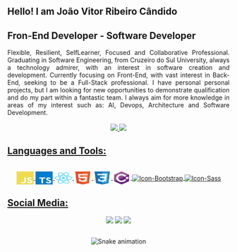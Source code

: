 ## Hello! I am João Vitor Ribeiro Cândido

Fron-End Developer - Software Developer
-------------------------------------------

<div align="justify"> Flexible, Resilient, SelfLearner, Focused and Collaborative Professional.
Graduating in Software Engineering, from Cruzeiro do Sul University, always a technology admirer, with an interest in software creation and development.
Currently focusing on Front-End, with vast interest in Back-End, seeking to be a Full-Stack professional. I have personal personal projects, but I am looking for new opportunities to demonstrate qualification and do my part within a fantastic team. I always aim for more knowledge in areas of my interest such as: AI, Devops, Architecture and Software Development. 
</div>

<br>

<div align="center">
  <a href="https://github.com/Johncutz">
  <img height="180em" src="https://github-readme-stats.vercel.app/api?username=Johncutz&show_icons=true&theme=onedark&include_all_commits=true&count_private=true"/>
  <img height="180em" src="https://github-readme-stats.vercel.app/api/top-langs/?username=Johncutz&layout=compact&langs_count=7&theme=onedark"/>
</div>
  
  Languages and Tools:
------------------------------------------
  
<div style="display: inline_block" align="center"><br>
  <img align="center" alt="Icon-Js" height="30" width="40" src="https://raw.githubusercontent.com/devicons/devicon/master/icons/javascript/javascript-plain.svg">
  <img align="center" alt="Icon-Ts" height="30" width="40" src="https://raw.githubusercontent.com/devicons/devicon/master/icons/typescript/typescript-plain.svg">
  <img align="center" alt="Icon-React" height="30" width="40" src="https://raw.githubusercontent.com/devicons/devicon/master/icons/react/react-original.svg">
  <img align="center" alt="Icon-HTML" height="30" width="40" src="https://raw.githubusercontent.com/devicons/devicon/master/icons/html5/html5-original.svg">
  <img align="center" alt="Icon-CSS" height="30" width="40" src="https://raw.githubusercontent.com/devicons/devicon/master/icons/css3/css3-original.svg">
  <img align="center" alt="Icon-Csharp" height="30" width="40" src="https://raw.githubusercontent.com/devicons/devicon/master/icons/csharp/csharp-original.svg">
  <img align="center" alt="Icon-Bootstrap" height="30" width="40" src="https://cdn.jsdelivr.net/gh/devicons/devicon/icons/bootstrap/bootstrap-original.svg" />
  <img align="center" alt="Icon-Sass" height="30" width="40" src="https://cdn.jsdelivr.net/gh/devicons/devicon/icons/sass/sass-original.svg" />


</div>
  
Social Media:
--------------------------------------------
  
<div align="center">
  <a href="mailto:joaovitorcut@gmail.com" target="_blank"><img src="https://img.shields.io/badge/Gmail-D14836?style=for-the-badge&logo=gmail&logoColor=white"  target="_blank"></a>
  <a href="https://www.linkedin.com/in/jvrcandido/" target="_blank"><img src="https://img.shields.io/badge/LinkedIn-0077B5?style=for-the-badge&logo=linkedin&logoColor=white" target="_blank"></a>
  <a href="https://api.whatsapp.com/send/?phone=5511971336214&text&app_absent=0" target="_blank"><img src="https://img.shields.io/badge/WhatsApp-25D366?style=for-the-badge&logo=whatsapp&logoColor=white"></a>
  
  ##
  
  ![Snake animation](https://github.com/Johncutz/Johncutz/blob/output/github-contribution-grid-snake.svg)
  
</div>
  
 ##

